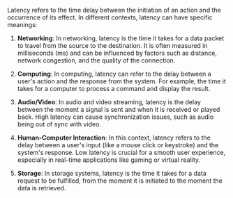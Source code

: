 Latency refers to the time delay between the initiation of an action and the occurrence of its effect. In different contexts, latency can have specific meanings:

1. **Networking**: In networking, latency is the time it takes for a data packet to travel from the source to the destination. It is often measured in milliseconds (ms) and can be influenced by factors such as distance, network congestion, and the quality of the connection.
    
2. **Computing**: In computing, latency can refer to the delay between a user's action and the response from the system. For example, the time it takes for a computer to process a command and display the result.
    
3. **Audio/Video**: In audio and video streaming, latency is the delay between the moment a signal is sent and when it is received or played back. High latency can cause synchronization issues, such as audio being out of sync with video.
    
4. **Human-Computer Interaction**: In this context, latency refers to the delay between a user's input (like a mouse click or keystroke) and the system's response. Low latency is crucial for a smooth user experience, especially in real-time applications like gaming or virtual reality.
    
5. **Storage**: In storage systems, latency is the time it takes for a data request to be fulfilled, from the moment it is initiated to the moment the data is retrieved.